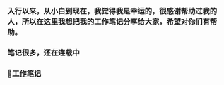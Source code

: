 ### 入行以来，从小白到现在，我觉得我是幸运的，很感谢帮助过我的人，所以在这里我想把我的工作笔记分享给大家，希望对你们有帮助。
### 笔记很多，还在连载中
### :link:[工作笔记](https://github.com/Mllions-c/30K/issues)

